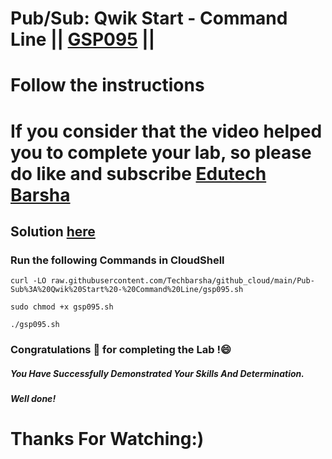 # Pub/Sub: Qwik Start - Command Line || [GSP095](https://www.cloudskillsboost.google/focuses/925?parent=catalog) ||
# Follow the instructions

# If you consider that the video helped you to complete your lab, so please do like and subscribe [Edutech Barsha](https://www.youtube.com/@edutechbarsha)
## Solution [here](https://youtu.be/B_yaZVAnMSA)

### Run the following Commands in CloudShell
```
curl -LO raw.githubusercontent.com/Techbarsha/github_cloud/main/Pub-Sub%3A%20Qwik%20Start%20-%20Command%20Line/gsp095.sh

sudo chmod +x gsp095.sh

./gsp095.sh
```
### Congratulations 🎉 for completing the Lab !😄

##### *You Have Successfully Demonstrated Your Skills And Determination.*

#### *Well done!*

# Thanks For Watching:)
